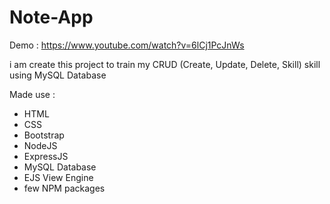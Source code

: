 # Note-App

Demo : https://www.youtube.com/watch?v=6lCj1PcJnWs


i am create this project to train my CRUD (Create, Update, Delete, Skill) skill using MySQL Database

Made use :
   - HTML
   - CSS
   - Bootstrap
   -  NodeJS
   -  ExpressJS
   -  MySQL Database
   -  EJS View Engine
   -  few NPM packages
    
